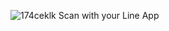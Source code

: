 ![174ceklk](https://user-images.githubusercontent.com/80662164/124910999-3572e280-e027-11eb-81db-e4d06e87a439.png)
Scan with your Line App
